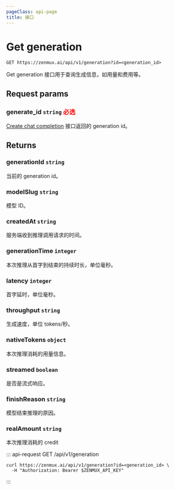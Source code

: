 ```yaml
---
pageClass: api-page
title: 接口
---
```


# Get generation

```
GET https://zenmux.ai/api/v1/generation?id=<generation_id>
```

Get generation 接口用于查询生成信息，如用量和费用等。

## Request params

### generate_id `string` <font color="red">必选</font>

[Create chat completion](../openai/create-chat-completion.md) 接口返回的 generation id。

## Returns

### generationId `string`

当前的 generation id。

### modelSlug `string`

模型 ID。

### createdAt `string`

服务端收到推理调用请求的时间。

### generationTime `integer`

本次推理从首字到结束的持续时长，单位毫秒。

### latency `integer`

首字延时，单位毫秒。

### throughput `string`

生成速度，单位 tokens/秒。

### nativeTokens `object`

本次推理消耗的用量信息。

### streamed `boolean`

是否是流式响应。

### finishReason `string`

模型结束推理的原因。

### realAmount `string`

本次推理消耗的 credit


::: api-request GET /api/v1/generation


```Shell
curl https://zenmux.ai/api/v1/generation?id=<generation_id> \
  -H "Authorization: Bearer $ZENMUX_API_KEY"
```

:::